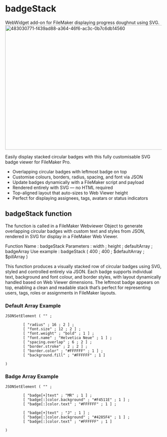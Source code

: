 # badgeStack
WebWidget add-on for FileMaker displaying progress doughnut using SVG.
<img width="600" height="400" alt="483030771-f439ad88-a364-46f6-ac3c-0b7c6db14560" src="https://github.com/user-attachments/assets/f0ea0cb2-49bb-41de-80c9-f311fa311c87" />

Easily display stacked circular badges with this fully customisable SVG badge viewer for FileMaker Pro.
- Overlapping circular badges with leftmost badge on top
- Customise colours, borders, radius, spacing, and font via JSON
- Update badges dynamically with a FileMaker script and payload
- Rendered entirely with SVG — no HTML required
- Top-aligned layout that auto-sizes to Web Viewer height
- Perfect for displaying assignees, tags, avatars or status indicators


## badgeStack function
The function is called in a FileMaker Webviewer Object to generate overlapping circular badges with custom text and styles from JSON, rendered in SVG for display in a FileMaker Web Viewer.

Function Name : badgeStack
Parameters : width ; height ; defaultArray ; badgeArray
Use example : badgeStack ( 400 ; 400 ; $defaultArray ; $pillArray )

This function produces a visually stacked row of circular badges using SVG, styled and controlled entirely via JSON. Each badge supports individual text, background and font colour, and border styles, with layout dynamically handled based on Web Viewer dimensions. The leftmost badge appears on top, enabling a clean and readable stack that’s perfect for representing users, tags, roles or assignments in FileMaker layouts.

### Default Array Example

```
JSONSetElement ( "" ; 
	
		[ "radius" ; 16 ; 2 ] ;
		[ "font.size" ; 12 ; 2 ] ;
		[ "font.weight" ; "bold" ; 1 ] ;
		[ "font.name" ; "Helvetica Neue" ; 1 ] ;
		[ "spacing.overlap" ; 6 ; 2 ] ;
		[ "border.stroke" ; 2 ; 2 ] ;
		[ "border.color" ; "#FFFFFF" ; 1 ] ;
		[ "background.fill" ; "#FFFFFF" ; 1 ]
	
)
```

### Badge Array Example

```
JSONSetElement ( "" ; 
	
		[ "badge[+]text" ; "MR" ; 1 ] ;
		[ "badge[:]color.background" ; "#F4511E" ; 1 ] ;
		[ "badge[:]color.text" ; "#FFFFFF" ; 1 ] ;
	
		[ "badge[+]text" ; "J" ; 1 ] ;
		[ "badge[:]color.background" ; "#4285F4" ; 1 ] ;
		[ "badge[:]color.text" ; "#FFFFFF" ; 1 ] 
	
)
```
